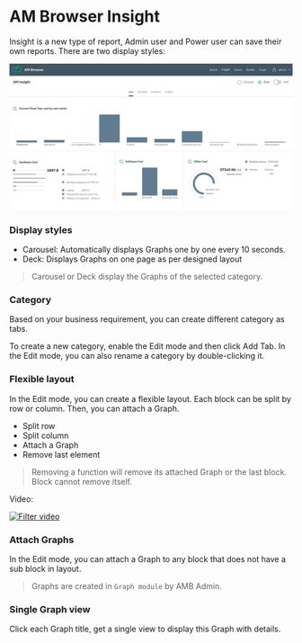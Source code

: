 # AM Browser Insight

Insight is a new type of report, Admin user and Power user can save their own reports. There are two display styles:

![Viewer screen shot](img/insight1.png)

### Display styles

- Carousel: Automatically displays Graphs one by one every 10 seconds.
- Deck: Displays Graphs on one page as per designed layout

>Carousel or Deck display the Graphs of the selected category.

### Category

Based on your business requirement, you can create different category as tabs.

To create a new category, enable the Edit mode and then click Add Tab.
In the Edit mode, you can also rename a category by double-clicking it.

### Flexible layout

In the Edit mode, you can create a flexible layout. Each block can be split by row or column. Then, you can attach a Graph.

- Split row
- Split column
- Attach a Graph
- Remove last element

> Removing a function will remove its attached Graph or the last block. Block cannot remove itself.

Video:

[![Filter video](http://img.youtube.com/vi/ZmsFqyBxk1k/0.jpg)](http://www.youtube.com/watch?v=ZmsFqyBxk1k "Group and Filter")

### Attach Graphs

In the Edit mode, you can attach a Graph to any block that does not have a sub block in layout.

> Graphs are created in `Graph module` by AMB Admin.

### Single Graph view

Click each Graph title, get a single view to display this Graph with details.
